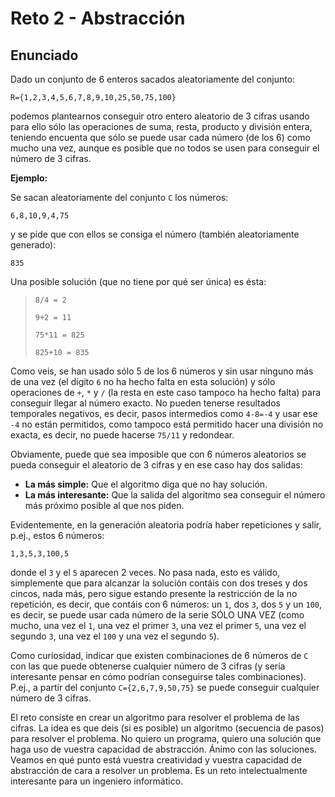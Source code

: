 # Reto 2 - Abstracción

## Enunciado

Dado un conjunto de 6 enteros sacados aleatoriamente del conjunto:

```
R={1,2,3,4,5,6,7,8,9,10,25,50,75,100}
```

podemos plantearnos conseguir otro entero aleatorio de 3 cifras usando para ello sólo las operaciones de suma, resta, producto y división entera, teniendo encuenta que sólo se puede usar cada número (de los 6) como mucho una vez, aunque es posible que no todos se usen para conseguir el número de 3 cifras.

**Ejemplo:**

Se sacan aleatoriamente del conjunto `C` los números:

```
6,8,10,9,4,75
```

y se pide que con ellos se consiga el número (también aleatoriamente generado):

```
835
```

Una posible solución (que no tiene por qué ser única) es ésta:

> `8/4 = 2`
>
> `9+2 = 11`
>
> `75*11 = 825`
>
> `825+10 = 835`

Como veis, se han usado sólo 5 de los 6 números y sin usar ninguno más de una vez (el dígito `6` no ha hecho falta en esta solución) y sólo operaciones de `+`, `*` y `/` (la resta en este caso tampoco ha hecho falta) para conseguir llegar al número exacto.
No pueden tenerse resultados temporales negativos, es decir, pasos intermedios como `4-8=-4` y usar ese `-4` no están permitidos, como tampoco está permitido hacer una división no exacta, es decir, no puede hacerse `75/11` y redondear.

Obviamente, puede que sea imposible que con 6 números aleatorios se pueda conseguir el aleatorio de 3 cifras y en ese caso hay dos salidas:

- **La más simple:** Que el algoritmo diga que no hay solución.
- **La más interesante:** Que la salida del algoritmo sea conseguir el número más próximo posible al que nos piden.

Evidentemente, en la generación aleatoria podría haber repeticiones y salir, p.ej., estos 6 números:

```
1,3,5,3,100,5
```

donde el `3` y el `5` aparecen 2 veces.
No pasa nada, esto es válido, simplemente que para alcanzar la solución contáis con dos treses y dos cincos, nada más, pero sigue estando presente la restricción de la no repetición, es decir, que contáis con 6 números: un `1`, dos `3`, dos `5` y un `100`, es decir, se puede usar cada número de la serie SÓLO UNA VEZ (como mucho, una vez el `1`, una vez el primer `3`, una vez el primer `5`, una vez el segundo `3`, una vez el `100` y una vez el segundo `5`).

Como curiosidad, indicar que existen combinaciones de 6 números de `C` con las que puede obtenerse cualquier número de 3 cifras (y sería interesante pensar en cómo podrían conseguirse tales combinaciones).
P.ej., a partir del conjunto `C={2,6,7,9,50,75}` se puede conseguir cualquier número de 3 cifras.

El reto consiste en crear un algoritmo para resolver el problema de las cifras.
La idea es que deis (si es posible) un algoritmo (secuencia de pasos) para resolver el problema.
No quiero un programa, quiero una solución que haga uso de vuestra capacidad de abstracción.
Ánimo con las soluciones.
Veamos en qué punto está vuestra creatividad y vuestra capacidad de abstracción de cara a resolver un problema.
Es un reto intelectualmente interesante para un ingeniero informático.
